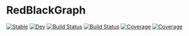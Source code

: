 # RedBlackGraph

[![Stable](https://img.shields.io/badge/docs-stable-blue.svg)](https://rappdw.github.io/RedBlackGraph.jl/stable)
[![Dev](https://img.shields.io/badge/docs-dev-blue.svg)](https://rappdw.github.io/RedBlackGraph.jl/dev)
[![Build Status](https://travis-ci.com/rappdw/RedBlackGraph.jl.svg?branch=main)](https://travis-ci.com/rappdw/RedBlackGraph.jl)
[![Build Status](https://ci.appveyor.com/api/projects/status/github/rappdw/RedBlackGraph.jl?svg=true)](https://ci.appveyor.com/project/rappdw/RedBlackGraph-jl)
[![Coverage](https://codecov.io/gh/rappdw/RedBlackGraph.jl/branch/main/graph/badge.svg)](https://codecov.io/gh/rappdw/RedBlackGraph.jl)
[![Coverage](https://coveralls.io/repos/github/rappdw/RedBlackGraph.jl/badge.svg?branch=main)](https://coveralls.io/github/rappdw/RedBlackGraph.jl?branch=main)
